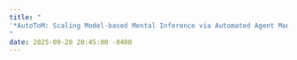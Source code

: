 ```yaml
---
title: "
'*AutoToM: Scaling Model-based Mental Inference via Automated Agent Modeling*' will be presented at NeurIPS 2025 as **spotlight**!
"
date: 2025-09-20 20:45:00 -0400
---
```

